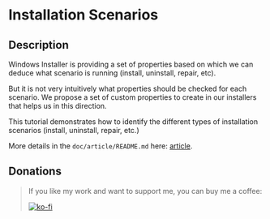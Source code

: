 # Installation Scenarios

## Description

Windows Installer is providing a set of properties based on which we  can deduce what scenario is running (install, uninstall, repair, etc).

But it is not very intuitively what properties should be checked for each scenario. We propose a set of custom properties to create in our installers that helps us in this direction.

This tutorial demonstrates how to identify the different types of installation scenarios (install, uninstall, repair, etc.)

More details in the `doc/article/README.md` here: [article](doc/article/README.md).

## Donations

> If you like my work and want to support me, you can buy me a coffee:
>
> [![ko-fi](https://www.ko-fi.com/img/githubbutton_sm.svg)](https://ko-fi.com/Y8Y62EZ8H)

